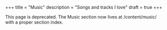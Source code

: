+++
title = "Music"
description = "Songs and tracks I love"
draft = true
+++

This page is deprecated. The Music section now lives at /content/music/ with a proper section index.
